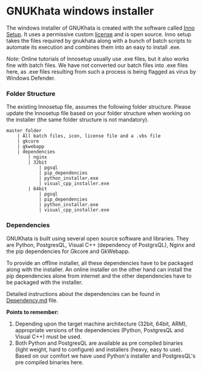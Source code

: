 # GNUKhata windows installer
The windows installer of GNUKhata is created with the software called [Inno Setup](https://jrsoftware.org/isinfo.php). It 
uses a permissive custom [license](https://github.com/jrsoftware/issrc/blob/main/license.txt) and is open source. Inno setup 
takes the files required by gnukhata along with a bunch of batch scripts to automate its execution and combines them into an 
easy to install .exe.

_Note:_ Online tutorials of Innosetup usually use .exe files, but it also works fine with batch files. We have not converted our batch files 
into .exe files here, as .exe files resulting from such a process is being flagged as virus by Windows Defender.

### Folder Structure
The existing Innosetup file, assumes the following folder structure. Please update the Innosetup file based on your folder structure when working
on the installer (the same folder structure is not mandatory).
```
master_folder
	| All batch files, icon, license file and a .vbs file
	| gkcore
	| gkwebapp
	| dependencies
		| nginx
		| 32bit
			| pgsql
			| pip_dependencies
			| python_installer.exe
			| visual_cpp_installer.exe
		| 64bit
			| pgsql
			| pip_dependencies
			| python_installer.exe
			| visual_cpp_installer.exe
```		

### Dependencies
GNUKhata is built using several open source software and libraries. They are Python, PostgresQL, Visual C++ (dependency of PostgrsQL), Nginx 
and the pip dependencies for Gkcore and GkWebapp.

To provide an offline installer, all these dependencies have to be packaged along with the installer. An online installer on the other hand
can install the pip dependencies alone from internet and the other dependencies have to be packaged with the installer.

Detailed instructions about the dependencies can be found in [Dependency.md](https://gitlab.com/gnukhata/build/-/blob/master/Windows/Dependency.md) file.

**Points to remember:**
1. Depending upon the target machine architecture (32bit, 64bit, ARM), appropriate versions of the dependencies (Python, PostgresQL and Visual C++)
must be used.
2. Both Python and PostgresQL are available as pre compiled binaries (light weight, hard to configure) and installers (heavy, easy to use). 
Based on our comfort we have used Python's installer and PostgresQL's pre compiled binaries here.
